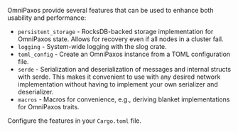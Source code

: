 OmniPaxos provide several features that can be used to enhance both usability and performance:

- `persistent_storage` - RocksDB-backed storage implementation for OmniPaxos state. Allows for recovery even if all nodes in a cluster fail.
- `logging` - System-wide logging with the slog crate.
- `toml_config` - Create an OmniPaxos instance from a TOML configuration file.
- `serde` - Serialization and deserialization of messages and internal structs with serde. This makes it convenient to use with any desired network implementation without having to implement your own serializer and deserializer.
- `macros` - Macros for convenience, e.g., deriving blanket implementations for OmniPaxos traits.

Configure the features in your `Cargo.toml` file.
